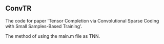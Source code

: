 ## ConvTR
The code for paper 'Tensor Completion via Convolutional Sparse Coding with Small Samples-Based Training'.

The method of using the main.m file as TNN.
